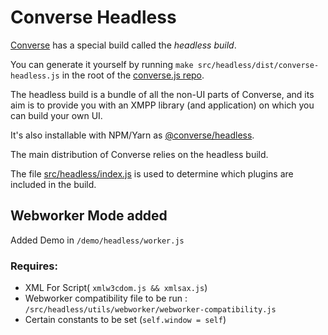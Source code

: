 # Converse Headless

[Converse](https://conversejs.org) has a special build called the *headless build*.

You can generate it yourself by running ``make src/headless/dist/converse-headless.js``
in the root of the [converse.js repo](https://github.com/conversejs/converse.js).

The headless build is a bundle of all the non-UI parts of Converse, and its aim
is to provide you with an XMPP library (and application) on which you can build
your own UI.

It's also installable with NPM/Yarn as [@converse/headless](https://www.npmjs.com/package/@converse/headless).

The main distribution of Converse relies on the headless build.

The file [src/headless/index.js](https://github.com/jcbrand/converse.js/blob/master/src/headless/index.js)
is used to determine which plugins are included in the build.

## Webworker Mode added

Added Demo in `/demo/headless/worker.js`

### Requires:
 - XML For Script( `xmlw3cdom.js && xmlsax.js`)
 - Webworker compatibility file to be run : `/src/headless/utils/webworker/webworker-compatibility.js`
 - Certain constants to be set (`self.window = self`)